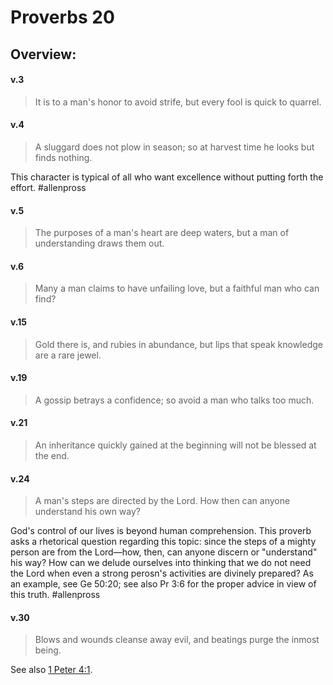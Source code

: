 # Proverbs 20

## Overview:


#### v.3
>It is to a man's honor to avoid strife, but every fool is quick to quarrel.

#### v.4
>A sluggard does not plow in season; so at harvest time he looks but finds nothing.

This character is typical of all who want excellence without putting forth the effort.
#allenpross 

#### v.5
>The purposes of a man's heart are deep waters, but a man of understanding draws them out.

#### v.6
>Many a man claims to have unfailing love, but a faithful man who can find?

#### v.15
>Gold there is, and rubies in abundance, but lips that speak knowledge are a rare jewel.

#### v.19
>A gossip betrays a confidence; so avoid a man who talks too much.

#### v.21
>An inheritance quickly gained at the beginning will not be blessed at the end.

#### v.24
>A man's steps are directed by the Lord. How then can anyone understand his own way?

God's control of our lives is beyond human comprehension. This proverb asks a rhetorical question regarding this topic: since the steps of a mighty person are from the Lord—how, then, can anyone discern or "understand" his way? How can we delude ourselves into thinking that we do not need the Lord when even a strong perosn's activities are divinely prepared? As an example, see Ge 50:20; see also Pr 3:6 for the proper advice in view of this truth.
#allenpross 

#### v.30
>Blows and wounds cleanse away evil, and beatings purge the inmost being.

See also [1 Peter 4:1](1Peter4#v.1).


